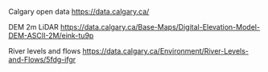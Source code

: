 Calgary open data https://data.calgary.ca/

DEM 2m LiDAR  https://data.calgary.ca/Base-Maps/Digital-Elevation-Model-DEM-ASCII-2M/eink-tu9p

River levels and flows  https://data.calgary.ca/Environment/River-Levels-and-Flows/5fdg-ifgr


